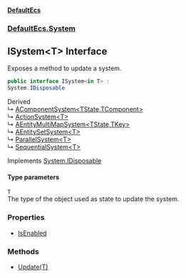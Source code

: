 #### [DefaultEcs](./index.md 'index')
### [DefaultEcs.System](./DefaultEcs-System.md 'DefaultEcs.System')
## ISystem&lt;T&gt; Interface
Exposes a method to update a system.  
```csharp
public interface ISystem<in T> :
System.IDisposable
```
Derived  
&#8627; [AComponentSystem&lt;TState,TComponent&gt;](./DefaultEcs-System-AComponentSystem-TState_TComponent-.md 'DefaultEcs.System.AComponentSystem&lt;TState,TComponent&gt;')  
&#8627; [ActionSystem&lt;T&gt;](./DefaultEcs-System-ActionSystem-T-.md 'DefaultEcs.System.ActionSystem&lt;T&gt;')  
&#8627; [AEntityMultiMapSystem&lt;TState,TKey&gt;](./DefaultEcs-System-AEntityMultiMapSystem-TState_TKey-.md 'DefaultEcs.System.AEntityMultiMapSystem&lt;TState,TKey&gt;')  
&#8627; [AEntitySetSystem&lt;T&gt;](./DefaultEcs-System-AEntitySetSystem-T-.md 'DefaultEcs.System.AEntitySetSystem&lt;T&gt;')  
&#8627; [ParallelSystem&lt;T&gt;](./DefaultEcs-System-ParallelSystem-T-.md 'DefaultEcs.System.ParallelSystem&lt;T&gt;')  
&#8627; [SequentialSystem&lt;T&gt;](./DefaultEcs-System-SequentialSystem-T-.md 'DefaultEcs.System.SequentialSystem&lt;T&gt;')  

Implements [System.IDisposable](https://docs.microsoft.com/en-us/dotnet/api/System.IDisposable 'System.IDisposable')  
#### Type parameters
<a name='DefaultEcs-System-ISystem-T--T'></a>
`T`  
The type of the object used as state to update the system.  
  
### Properties
- [IsEnabled](./DefaultEcs-System-ISystem-T--IsEnabled.md 'DefaultEcs.System.ISystem&lt;T&gt;.IsEnabled')
### Methods
- [Update(T)](./DefaultEcs-System-ISystem-T--Update(T).md 'DefaultEcs.System.ISystem&lt;T&gt;.Update(T)')
